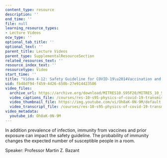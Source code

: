 ```yaml
---
content_type: resource
description: ''
end_time: ''
file: null
learning_resource_types:
- Lecture Videos
ocw_type: ''
optional_tab_title: ''
optional_text: ''
parent_title: Lecture Videos
parent_type: SupplementalResourceSection
related_resources_text: ''
resource_index_text: ''
resourcetype: Video
start_time: ''
title: "Video 4-12: Safety Guideline for COVID-19\u2014Vaccination and Immunity"
uid: fb48df94-f459-4d26-650b-27e914423586
video_files:
  archive_url: https://archive.org/download/MITRES10.S95F20/MITRES_10_S95F20_0412_300k.mp4
  video_captions_file: /courses/res-10-s95-physics-of-covid-19-transmission-fall-2020/21c745f8ef56515e99eab895d9537a48_Oh8aK-0N-9M.vtt
  video_thumbnail_file: https://img.youtube.com/vi/Oh8aK-0N-9M/default.jpg
  video_transcript_file: /courses/res-10-s95-physics-of-covid-19-transmission-fall-2020/60a30d064664f4109185022135c7802a_Oh8aK-0N-9M.pdf
video_metadata:
  youtube_id: Oh8aK-0N-9M
---
```


In addition prevalence of infection, immunity from vaccines and prior exposure can impact the safety guideline. The probability of immunity changes the expected number of susceptible people in a room.

Speaker: Professor Martin Z. Bazant



